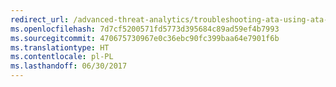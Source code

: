 ```yaml
---
redirect_url: /advanced-threat-analytics/troubleshooting-ata-using-ata-database
ms.openlocfilehash: 7d7cf5200571fd5773d395684c89ad59ef4b7993
ms.sourcegitcommit: 470675730967e0c36ebc90fc399baa64e7901f6b
ms.translationtype: HT
ms.contentlocale: pl-PL
ms.lasthandoff: 06/30/2017
---
```

